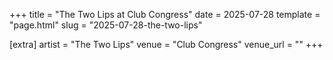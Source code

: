 +++
title = "The Two Lips at Club Congress"
date = 2025-07-28
template = "page.html"
slug = "2025-07-28-the-two-lips"

[extra]
artist = "The Two Lips"
venue = "Club Congress"
venue_url = ""
+++
